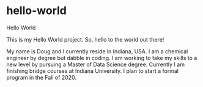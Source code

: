 # hello-world
Hello World

This is my Hello World project. So, hello to the world out there!

My name is Doug and I currently reside in Indiana, USA. I am a chemical engineer by degree but dabble in coding. I am working to take my skills to a new level by pursuing a Master of Data Science degree. Currently I am finishing bridge courses at Indiana University. I plan to start a formal program in the Fall of 2020.
